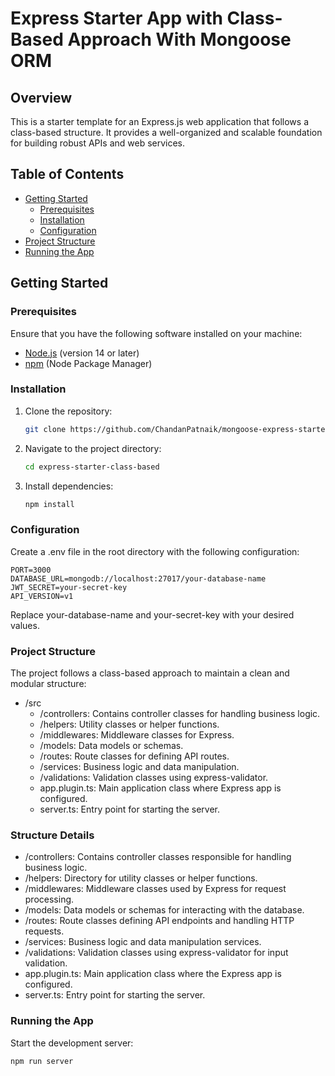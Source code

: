 # Express Starter App with Class-Based Approach With Mongoose ORM

## Overview

This is a starter template for an Express.js web application that follows a class-based structure. It provides a well-organized and scalable foundation for building robust APIs and web services.

## Table of Contents

- [Getting Started](#getting-started)
  - [Prerequisites](#prerequisites)
  - [Installation](#installation)
  - [Configuration](#configuration)
- [Project Structure](#project-structure)
- [Running the App](#running-the-app)

## Getting Started

### Prerequisites

Ensure that you have the following software installed on your machine:

- [Node.js](https://nodejs.org/) (version 14 or later)
- [npm](https://www.npmjs.com/) (Node Package Manager)

### Installation

1. Clone the repository:

   ```bash
   git clone https://github.com/ChandanPatnaik/mongoose-express-starter.git
   ```

2. Navigate to the project directory:

   ```bash
   cd express-starter-class-based
   ```

3. Install dependencies:

   ```bash
   npm install
   ```

### Configuration

Create a .env file in the root directory with the following configuration:

    PORT=3000
    DATABASE_URL=mongodb://localhost:27017/your-database-name
    JWT_SECRET=your-secret-key
    API_VERSION=v1

Replace your-database-name and your-secret-key with your desired values.

### Project Structure

The project follows a class-based approach to maintain a clean and modular structure:

- /src
  - /controllers: Contains controller classes for handling business logic.
  - /helpers: Utility classes or helper functions.
  - /middlewares: Middleware classes for Express.
  - /models: Data models or schemas.
  - /routes: Route classes for defining API routes.
  - /services: Business logic and data manipulation.
  - /validations: Validation classes using express-validator.
  - app.plugin.ts: Main application class where Express app is configured.
  - server.ts: Entry point for starting the server.

### Structure Details

- /controllers: Contains controller classes responsible for handling business logic.
- /helpers: Directory for utility classes or helper functions.
- /middlewares: Middleware classes used by Express for request processing.
- /models: Data models or schemas for interacting with the database.
- /routes: Route classes defining API endpoints and handling HTTP requests.
- /services: Business logic and data manipulation services.
- /validations: Validation classes using express-validator for input validation.
- app.plugin.ts: Main application class where the Express app is configured.
- server.ts: Entry point for starting the server.

### Running the App

Start the development server:

```bash
npm run server
```
